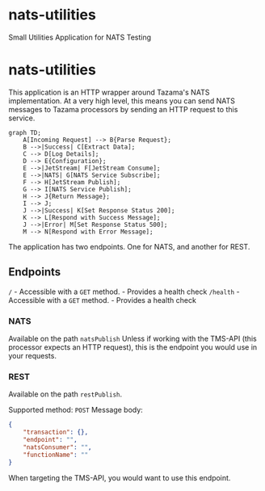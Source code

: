 <!-- SPDX-License-Identifier: Apache-2.0 -->

# nats-utilities
Small Utilities Application for NATS Testing

# nats-utilities
 
This application is an HTTP wrapper around Tazama's NATS implementation. At a very high level, this means you can send NATS messages to Tazama processors by sending an HTTP request to this service.
 
```mermaid
graph TD;
    A[Incoming Request] --> B{Parse Request};
    B -->|Success| C[Extract Data];
    C --> D[Log Details];
    D --> E{Configuration};
    E -->|JetStream| F[JetStream Consume];
    E -->|NATS| G[NATS Service Subscribe];
    F --> H[JetStream Publish];
    G --> I[NATS Service Publish];
    H --> J{Return Message};
    I --> J;
    J -->|Success| K[Set Response Status 200];
    K --> L[Respond with Success Message];
    J -->|Error| M[Set Response Status 500];
    M --> N[Respond with Error Message];
```
 
The application has two endpoints. One for NATS, and another for REST.
 
## Endpoints
 
`/` - Accessible with a `GET` method.
        - Provides a health check
`/health` - Accessible with a `GET` method.
        - Provides a health check
 
### NATS
Available on the path `natsPublish`
Unless if working with the TMS-API (this processor expects an HTTP request), this is the endpoint you would use in your requests.
 
 
### REST
Available on the path `restPublish`.
 
Supported method: `POST`
Message body:
 
```json
{
    "transaction": {},
    "endpoint": "",
    "natsConsumer": "",
    "functionName": ""
}
```
 
When targeting the TMS-API, you would want to use this endpoint.

